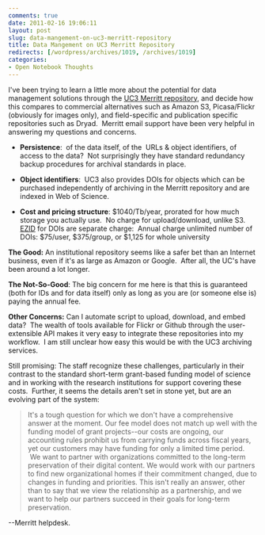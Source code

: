 ```yaml
---
comments: true
date: 2011-02-16 19:06:11
layout: post
slug: data-mangement-on-uc3-merritt-repository
title: Data Mangement on UC3 Merritt Repository
redirects: [/wordpress/archives/1019, /archives/1019]
categories:
- Open Notebook Thoughts
---
```


I've been trying to learn a little more about the potential for data management solutions through the [UC3 Merritt repository](http://www.cdlib.org/services/uc3/merritt/index.html),  and decide how this compares to commercial alternatives such as Amazon  S3, Picasa/Flickr (obviously for images only), and field-specific and  publication specific repositories such as Dryad.  Merritt email support  have been very helpful in answering my questions and concerns.



	
  * **Persistence**:  of the data itself, of the  URLs & object  identifiers, of access to the data?  Not surprisingly they have  standard redundancy backup procedures for archival standards in place.

	
  * **Object identifiers**:  UC3 also provides DOIs for objects  which can be purchased independently of archiving in the Merritt  repository and are indexed in Web of Science.



	
  * **Cost and pricing structure**: $1040/Tb/year, prorated for how much storage you actually use.  No charge for upload/download, unlike S3.  [EZID](http://www.cdlib.org/services/uc3/ezid/index.html) for DOIs are separate charge:  Annual charge unlimited number of DOIs: $75/user, $375/group, or $1,125 for whole university


**The Good:** An institutional repository seems like a safer bet   than an Internet business, even if it's as large as Amazon or Google.    After all, the UC's have been around a lot longer.

**The Not-So-Good**:   The big concern for me here is that this is guaranteed (both for IDs   and for data itself) only as long as you are (or someone else is) paying   the annual fee.

**Other Concerns:** Can I automate script to  upload, download, and embed data?  The wealth of tools available for  Flickr or Github through the user-extensible API makes it very easy to  integrate these repositories into my workflow.  I am still unclear how  easy this would be with the UC3 archiving services.

Still promising: The staff recognize these challenges, particularly  in their contrast to the standard short-term grant-based funding model  of science and in working with the research institutions for support  covering these costs.  Further, it seems the details aren't set in stone  yet, but are an evolving part of the system:


> It's  a  tough question for which we don't have a comprehensive answer at the   moment. Our fee model does not match up well with the funding model of   grant projects--our costs are ongoing, our accounting rules prohibit  us  from carrying funds across fiscal years, yet our customers may have   funding for only a limited time period.  We want to partner with   organizations committed to the long-term preservation of their digital   content. We would work with our partners to find new organizational   homes if their commitment changed, due to changes in funding and   priorities. This isn't really an answer, other than to say that we view   the relationship as a partnership, and we want to help our partners   succeed in their goals for long-term preservation.


--Merritt helpdesk.
